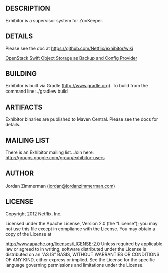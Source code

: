## DESCRIPTION
Exhibitor is a supervisor system for ZooKeeper.

## DETAILS

Please see the doc at https://github.com/Netflix/exhibitor/wiki

[OpenStack Swift Object Storage as Backup and Config Provider](swift/README_Swift.md)


## BUILDING

Exhibitor is built via Gradle (http://www.gradle.org). To build from the command line:
    ./gradlew build

## ARTIFACTS

Exhibitor binaries are published to Maven Central. Please see the docs for details.

## MAILING LIST

There is an Exhibitor mailing list. Join here: http://groups.google.com/group/exhibitor-users

## AUTHOR

Jordan Zimmerman (jordan@jordanzimmerman.com)

## LICENSE

Copyright 2012 Netflix, Inc.

Licensed under the Apache License, Version 2.0 (the “License”); you may not use this file except in
compliance with the License. You may obtain a copy of the License at

http://www.apache.org/licenses/LICENSE-2.0
Unless required by applicable law or agreed to in writing, software distributed under the License is
distributed on an “AS IS” BASIS, WITHOUT WARRANTIES OR CONDITIONS OF ANY KIND, either express or
implied. See the License for the specific language governing permissions and limitations under the
License.
